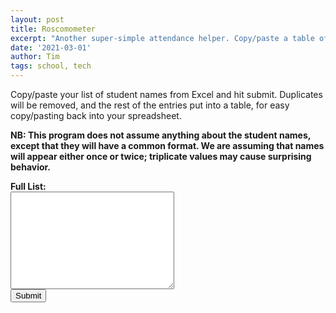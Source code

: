 ```yaml
---
layout: post
title: Roscomometer
excerpt: "Another super-simple attendance helper. Copy/paste a table of values, and any duplicates will be removed."
date: '2021-03-01'
author: Tim
tags: school, tech
---
```


<p>Copy/paste your list of student names from Excel and hit submit. Duplicates will be removed, and the rest of the entries put into a table, for easy copy/pasting back into your spreadsheet.</p>

<p><b>NB: This program does not assume anything about the student names, except that they will have a common format. We are assuming that names will appear either once or twice; triplicate values may cause surprising behavior.</b></p>

<div>
<b>Full List:</b> 
<br>	
<textarea id="input" rows="10" cols="30" accept-charset="UTF-8" ></textarea>
<br>
<button type="button" onclick="run()">Submit</button>
<br>	
<p id="output"></p>
	
<script> 
	function run() 
	{				
		var inputs = document.getElementById("input").value.split("\n");
		
		var output = formatCells(removeDuplicates(inputs));			
						
		document.getElementById("output").innerHTML = output;
	}
	
	function removeDuplicates(inputs) 
	{
		var result = [];		
		for(var n=0; n < inputs.length; n++) 
		{		
			var index = result.indexOf(inputs[n])
			if(index < 0)
			{
				result.push(inputs[n]);
			} else 
			{
				result.splice(index, 1);
			}
		}
		
		return result;
	}
			
	function formatCells(items) 
	{
		var str = "<table>";
		for(var n=0; n < items.length; n++) {
			if(items[n] && items[n].length > 0) {
				str += "<tr><td>" + items[n] + "</td></tr>";
			}
		}
				
		return str + "</table>";
	}
</script>
